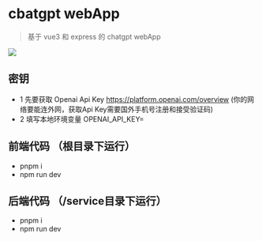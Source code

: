 # cbatgpt webApp

> 基于 vue3 和  express 的 chatgpt webApp
<img src='https://raw.githubusercontent.com/123Fang/chatgpt/main/%E6%88%AA%E5%B1%8F2024-03-25%2017.13.55.png' />


## 密钥
- 1 先要获取 Openai Api Key https://platform.openai.com/overview  (你的网络要能连外网，获取Api Key需要国外手机号注册和接受验证码)
- 2 填写本地环境变量  OPENAI_API_KEY=

##  前端代码 （根目录下运行）
- pnpm i 
- npm run dev

## 后端代码 （/service目录下运行）
- pnpm i
- npm run dev
